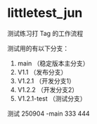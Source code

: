 # littletest_jun
测试练习打 Tag 的工作流程

测试用的有以下分支：
1. main （稳定版本主分支）
2. V1.1 （发布分支）
3. V1.2.1 （开发分支1）
4. V1.2.2 （开发分支2）
5. V1.2.1-test （测试分支）

测试 250904 -main
333 444